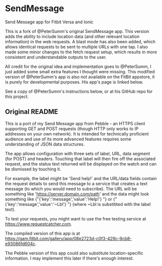# SendMessage
Send Message app for Fitbit Versa and Ionic

This is a fork of @PeterSumm's original SendMessage app. This version adds the ability to include location data (and other relevant location information) in the web requests. A blast mode has also been added, which allows identical requests to be sent to multiple URLs with one tap. I also made some minor changes to the fetch request setup, which results in more consistent and understandable outputs to the user.

All credit for the original idea and implementation goes to @PeterSumm, I just added some small extra features I thought were missing.
This modified version of @PeterSumm's app is also not available on the FitBit appstore, it is purely for developmental purposes. His app's page is linked below.

See a copy of @PeterSumm's instructions below, or at his GitHub repo for this project.

## Original README

This is a port of my Send Message app from Pebble - an HTTPS client supporting GET and POST requests (though HTTP only works to IP addresses on your own network).  It is intended for technically proficient audience and use of its more advanced features requires some understanding of JSON data structures.

The app allows configuration with three sets of label, URL, data segment (for POST) and headers.  Touching that label will then fire off the associated request, and the status text returned will be displayed on the watch and can be dismissed by touching it.

For example, the label might be 'Send help!' and the URL/data fields contain the request details to send this message to a service that creates a text message (to which you would need to subscribe).  The URL will be something like 'https://server.domain.com/path' and the data might look something like {"{'key':'message','value':'Help!'} "} or {"{'key':'message','value':'~Lbl'} "} (where ~Lbl is substitited with the label text).

To test your requests, you might want to use the free testing service at https://www.requestcatcher.com.

The compiled version of this app is at https://gam.fitbit.com/gallery/app/08e2723d-c0f3-429c-9cb8-e93086fd604c.

The Pebble version of this app could also substitute location-specific information.  I may implement this later if there's enough interest.
